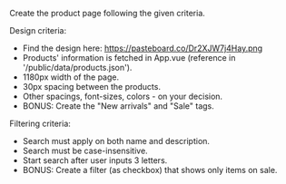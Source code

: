 Create the product page following the given criteria.

Design criteria:

- Find the design here: https://pasteboard.co/Dr2XJW7j4Hay.png
- Products' information is fetched in App.vue (reference in '/public/data/products.json').
- 1180px width of the page.
- 30px spacing between the products.
- Other spacings, font-sizes, colors - on your decision.
- BONUS: Create the "New arrivals" and "Sale" tags.

Filtering criteria:

- Search must apply on both name and description.
- Search must be case-insensitive.
- Start search after user inputs 3 letters.
- BONUS: Create a filter (as checkbox) that shows only items on sale.
